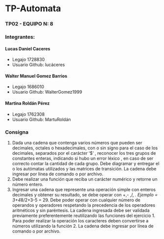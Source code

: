 # TP-Automata

### TP02 - EQUIPO N: 8
### Integrantes:
#### Lucas Daniel Caceres
- Legajo 1728830
- Usuario Github: lucáceres
#### Walter Manuel Gomez Barrios
- Legajo 1686010
- Usuario Github: WalterGomez1999
#### Martina Roldán Pérez
- Legajo 1762308
- Usuario Github: MartuRoldán

### Consigna
1) Dada una cadena que contenga varios números que pueden ser decimales, octales o
hexadecimales, con o sin signo para el caso de los decimales, separados por el carácter
‘$’ , reconocer los tres grupos de constantes enteras, indicando si hubo un error léxico ,
en caso de ser correcto contar la cantidad de cada grupo.
Debe diagramar y entregar el o los autómatas utilizados y las matrices de transición.
La cadena debe ingresar por línea de comando o por archivo.
2) Debe realizar una función que reciba un carácter numérico y retorne un número entero.
3) Ingresar una cadena que represente una operación simple con enteros decimales y
obtener su resultado, se debe operar con +,- ,/, *. Ejemplo = 3+4*8/2+3-5 = 29. Debe
poder operar con cualquier número de operandos y operadores respetando la precedencia
de los operadores aritméticos y sin paréntesis.
La cadena ingresada debe ser validada previamente preferentemente reutilizando las
funciones del ejercicio 1.
Para poder realizar la operación los caracteres deben convertirse a números utilizando la
función 2.
La cadena debe ingresar por línea de comando o por archivo.
